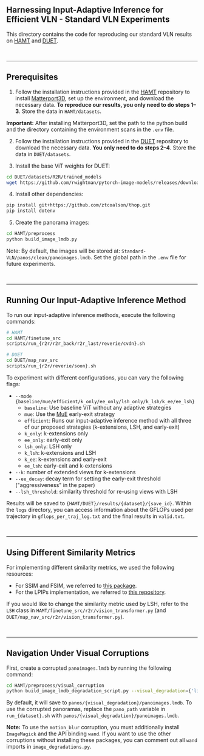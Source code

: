 
## Harnessing Input-Adaptive Inference for Efficient VLN - Standard VLN Experiments

This directory contains the code for reproducing our standard VLN results on [HAMT](https://arxiv.org/abs/2110.13309) and [DUET](https://arxiv.org/abs/2202.11742).

&nbsp;

---

## Prerequisites

1. Follow the installation instructions provided in the [HAMT](https://github.com/cshizhe/VLN-HAMT/tree/c8b9ee12125f9fe36c51d2ab928fde38f7d846bd) repository to install [Matterport3D](https://github.com/peteanderson80/Matterport3DSimulator), set up the environment, and download the necessary data. **To reproduce our results, you only need to do steps 1–3**. Store the data in `HAMT/datasets`.

**Important:** After installing Matterport3D, set the path to the python build and the directory containing the environment scans in the `.env` file.

2. Follow the installation instructions provided in the [DUET](https://github.com/cshizhe/VLN-DUET) repository to download the necessary data. **You only need to do steps 2–4**. Store the data in `DUET/datasets`.

3. Install the base ViT weights for DUET:

```bash
cd DUET/datasets/R2R/trained_models
wget https://github.com/rwightman/pytorch-image-models/releases/download/v0.1-vitjx/jx_vit_base_p16_224-80ecf9dd.pth
```

4. Install other dependencies:

```bash
pip install git+https://github.com/ztcoalson/thop.git
pip install dotenv
```

5. Create the panorama images:

```bash
cd HAMT/preprocess
python build_image_lmdb.py
```

Note: By default, the images will be stored at: `Standard-VLN/panos/clean/panoimages.lmdb`. Set the global path in the `.env` file for future experiments.

&nbsp;

---

## Running Our Input-Adaptive Inference Method

To run our input-adaptive inference methods, execute the following commands:

```bash
# HAMT
cd HAMT/finetune_src
scripts/run_{r2r/r2r_back/r2r_last/reverie/cvdn}.sh

# DUET
cd DUET/map_nav_src
scripts/run_{r2r/reverie/soon}.sh
```

To experiment with different configurations, you can vary the following flags:
* `--mode {baseline/mue/efficient/k_only/ee_only/lsh_only/k_lsh/k_ee/ee_lsh}`
    - `baseline`: Use baseline ViT without any adaptive strategies
    - `mue`: Use the [MuE](https://arxiv.org/abs/2211.11152) early-exit strategy
    - `efficient`: Runs our input-adaptive inference method with all three of our proposed strategies (k-extensions, LSH, and early-exit)
    - `k_only`: k-extensions only
    - `ee_only`: early-exit only
    - `lsh_only`: LSH only
    - `k_lsh`: k-extensions and LSH
    - `k_ee`: k-extensions and early-exit
    - `ee_lsh`: early-exit and k-extensions
* `--k`: number of extended views for k-extensions
* `--ee_decay`: decay term for setting the early-exit threshold ("aggressiveness" in the paper)
* `--lsh_threshold`: similarity threshold for re-using views with LSH

Results will be saved to `{HAMT/DUET}/results/{dataset}/{save_id}`. Within the `logs` directory, you can access information about the GFLOPs used per trajectory in `gflops_per_traj_log.txt` and the final results in `valid.txt`.

&nbsp;

---

## Using Different Similarity Metrics

For implementing different similarity metrics, we used the following resources:

- For SSIM and FSIM, we referred to [this package](https://pypi.org/project/image-similarity-measures/).
- For the LPIPs implementation, we referred to [this repository](https://github.com/richzhang/PerceptualSimilarity).

If you would like to change the similarity metric used by LSH, refer to the `LSH` class in `HAMT/finetune_src/r2r/vision_transformer.py` (and `DUET/map_nav_src/r2r/vision_transformer.py`).

&nbsp;

---

## Navigation Under Visual Corruptions

First, create a corrupted `panoimages.lmdb` by running the following command:

```bash
cd HAMT/preprocess/visual_corruption
python build_image_lmdb_degradation_script.py --visual_degradation={'lighting'/'motion_blur'/'speckle_noise'/'spatter'/'defocus_blur'}
```

By default, it will save to `panos/{visual_degradation}/panoimages.lmdb`. To use the corrupted panoramas, replace the `pano_path` variable in `run_{dataset}.sh` with `panos/{visual_degradation}/panoimages.lmdb`.

**Note:** To use the `motion_blur` corruption, you must additionally install `ImageMagick` and the API binding `wand`. If you want to use the other corruptions without installing these packages, you can comment out all `wand` imports in `image_degradations.py`.